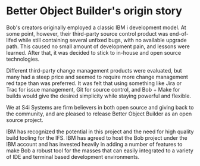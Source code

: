 # Better Object Builder's origin story

Bob's creators originally employed a classic IBM i development model.  At some point, however, their third-party source control product was end-of-lifed while still containing several unfixed bugs, with no available upgrade path.  This caused no small amount of development pain, and lessons were learned.  After that, it was decided to stick to in-house and open source technologies.

Different third-party change management products were evaluated, but many had a steep price and seemed to require more change management red tape than was preferred.  It was felt that using something like Jira or Trac for issue management, Git for source control, and Bob + Make for builds would give the desired simplicity while staying powerful and flexible.

We at S4i Systems are firm believers in both open source and giving back to the community, and are pleased to release Better Object Builder as an open source project.  

IBM has recognized the potential in this project and the need for high quality build tooling for the IFS.  IBM has agreed to host the Bob project under the IBM account and has invested heavily in adding a number of features to make Bob a robust tool for the masses that can easily integrated to a variety of IDE and terminal based development environments.